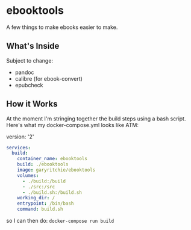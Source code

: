 # ebooktools

A few things to make ebooks easier to make.

## What's Inside

Subject to change:

- pandoc
- calibre (for ebook-convert)
- epubcheck

## How it Works

At the moment I'm stringing together the build steps using a bash script. Here's what my docker-compose.yml looks like ATM:

version: '2'

```yaml
services: 
  build:
    container_name: ebooktools
    build: ./ebooktools
    image: garyritchie/ebooktools
    volumes: 
      - ./build:/build 
      - ./src:/src
      - ./build.sh:/build.sh
    working_dir: /
    entrypoint: /bin/bash
    command: build.sh
```
so I can then do: `docker-compose run build`
